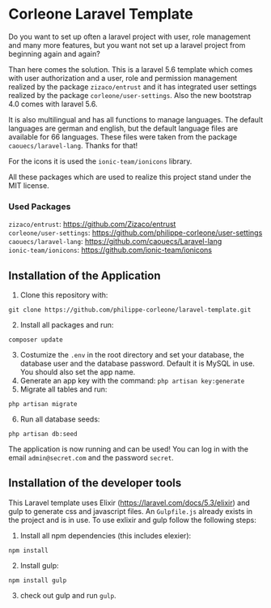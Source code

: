 # Corleone Laravel Template

Do you want to set up often a laravel project with user, role management and many more features, but you want not set up a laravel project from beginning again and again?

Than here comes the solution. This is a laravel 5.6 template which comes with user authorization and a user, role and permission management realized by the package `zizaco/entrust` and it has integrated user settings realized by the package `corleone/user-settings`. Also the new bootstrap 4.0 comes with laravel 5.6.

It is also multilingual and has all functions to manage languages. The default languages are german and english, but the default language files are available for 66 languages. These files were taken from the package `caouecs/laravel-lang`. Thanks for that!

For the icons it is used the `ionic-team/ionicons` library.

All these packages which are used to realize this project stand under the MIT license.

### Used Packages

`zizaco/entrust`: https://github.com/Zizaco/entrust  
`corleone/user-settings`: https://github.com/philippe-corleone/user-settings  
`caouecs/laravel-lang`: https://github.com/caouecs/Laravel-lang  
`ionic-team/ionicons`: https://github.com/ionic-team/ionicons  


## Installation of the Application

1. Clone this repository with:
```
git clone https://github.com/philippe-corleone/laravel-template.git
```
2. Install all packages and run:
```
composer update
```
3. Costumize the `.env` in the root directory and set your database, the database user and the database password. Default it is MySQL in use. You should also set the app name.
4. Generate an app key with the command: `php artisan key:generate`
5. Migrate all tables and run: 
```
php artisan migrate
```
6. Run all database seeds:
```
php artisan db:seed
```
The application is now running and can be used! You can log in with the email `admin@secret.com` and the password `secret`.

## Installation of the developer tools
This Laravel template uses Elixir (https://laravel.com/docs/5.3/elixir) and gulp to generate css and javascript files. An `Gulpfile.js` already exists in the project and is in use. To use exlixir and gulp follow the following steps:

1. Install all npm dependencies (this includes elexier):
```
npm install
```
2. Install gulp:
```
npm install gulp
```
3. check out gulp and run `gulp`.
